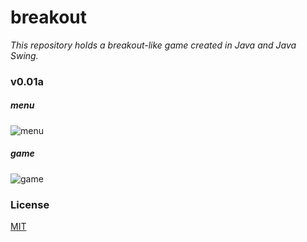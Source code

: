# breakout

_This repository holds a breakout-like game created in Java and Java Swing._

### v0.01a

##### _menu_
![menu](https://u.teknik.io/GIZJp.png)

##### _game_
![game](https://u.teknik.io/KgSns.png)

### License

[MIT](LICENSE.md)
